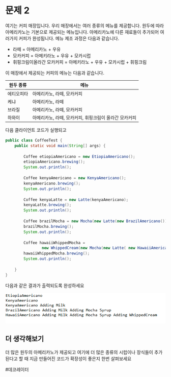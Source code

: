# 문제 2

여기는 커피 매장입니다. 우리 매장에서는 여러 종류의 메뉴를 제공합니다. 원두에 따라 아메리카노는 기본으로 제공되는 메뉴입니다.
아메리카노에 다른 재료들이 추가되어 여러가지 커피가 완성됩니다.
메뉴 제조 과정은 다음과 같습니다.

- 라떼 = 아메리카노 + 우유
- 모카커피 = 아메키라노 + 우유 + 모카시럽
- 휘핑크림이올라간 모카커피 = 아메키라노 + 우유 + 모카시럽 + 휘핑크림

이 매장에서 제공되는 커피의 메뉴는 다음과 같습니다.

|원두 종류|    메뉴|
|-----|------|
|에티오피타|아메리카노, 라떼, 모카커피|
|케냐   |아메리카노, 라떼|
|브라질  |아메리카노, 라떼, 모카커피|
|하와이  |아메리카노, 라떼, 모카커피, 휘핑크림이 올라간 모카커피|

다음 클라이언트 코드가 실행되고
```java
public class CoffeeTest {
	public static void main(String[] args) {

		Coffee etiopiaAmericano = new EtiopiaAmericano();
		etiopiaAmericano.brewing();
		System.out.println();
				
		Coffee kenyaAmericano = new KenyaAmericano();
		kenyaAmericano.brewing();
		System.out.println();
		
		Coffee kenyaLatte = new Latte(kenyaAmericano);
		kenyaLatte.brewing();
		System.out.println();
		
		Coffee brazilMocha = new Mocha(new Latte(new BrazilAmericano()));
		brazilMocha.brewing();
		System.out.println();
		
		Coffee hawaiiWhippedMocha = 
				new WhippedCream(new Mocha(new Latte( new HawaiiAmericano())));
		hawaiiWhippedMocha.brewing();
		System.out.println();
		
	}
}
```

다음과 같은 결과가 출력되도록 완성하세요

![img.png](img.png)

## 더 생각해보기
더 많은 원두의 아메리카노가 제공되고 여기에 더 많은 종류의 시럽이나 장식들이 추가된다고 할 때 지금 만들어진 코드가 확장성이 좋은지 한번 살펴보세요

#데코레이터